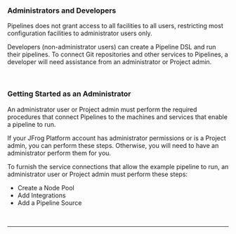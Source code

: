 <!-- ### Administrators -->

### Administrators and Developers

Pipelines does not grant access to all facilities to all users, restricting most configuration facilities to administrator users only. 

Developers (non-administrator users) can create a Pipeline DSL and run their pipelines. To connect Git repositories and other services to Pipelines, a developer will need assistance from an administrator or Project admin.

<br/>

### Getting Started as an Administrator

An administrator user or Project admin must perform the required procedures that connect Pipelines to the machines and services that enable a pipeline to run.

If your JFrog Platform account has administrator permissions or is a Project admin, you can perform these steps. Otherwise, you will need to have an administrator perform them for you.

To furnish the service connections that allow the example pipeline to run, an administrator user or Project admin must perform these steps:

- Create a Node Pool
- Add Integrations
- Add a Pipeline Source

<br/>

---